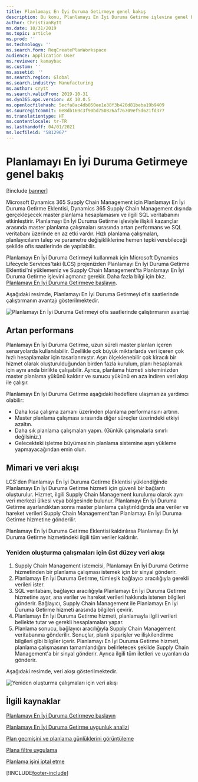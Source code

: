 ```yaml
---
title: Planlamayı En İyi Duruma Getirmeye genel bakış
description: Bu konu, Planlamayı En İyi Duruma Getirme işlevine genel bir bakış sağlar.
author: ChristianRytt
ms.date: 10/31/2019
ms.topic: article
ms.prod: ''
ms.technology: ''
ms.search.form: ReqCreatePlanWorkspace
audience: Application User
ms.reviewer: kamaybac
ms.custom: ''
ms.assetid: ''
ms.search.region: Global
ms.search.industry: Manufacturing
ms.author: crytt
ms.search.validFrom: 2019-10-31
ms.dyn365.ops.version: AX 10.0.5
ms.openlocfilehash: 5ecfa8ac4db050ee1e38f3b420d81beba19b9409
ms.sourcegitcommit: 0e8db169c3f90bd750826af76709ef5d621fd377
ms.translationtype: HT
ms.contentlocale: tr-TR
ms.lasthandoff: 04/01/2021
ms.locfileid: "5812967"
---
```

# <a name="planning-optimization-overview"></a>Planlamayı En İyi Duruma Getirmeye genel bakış

[!include [banner](../../includes/banner.md)]

Microsoft Dynamics 365 Supply Chain Management için Planlamayı En İyi Duruma Getirme Eklentisi, Dynamics 365 Supply Chain Management dışında gerçekleşecek master planlama hesaplamasını ve ilgili SQL veritabanını etkinleştirir. Planlamayı En İyi Duruma Getirme işleviyle ilişkili kazançlar arasında master planlama çalışmaları sırasında artan performans ve SQL veritabanı üzerinde en az etki vardır. Hızlı planlama çalışmaları, planlayıcıların talep ve parametre değişikliklerine hemen tepki verebileceği şekilde ofis saatlerinde de yapılabilir.

Planlamayı En İyi Duruma Getirmeyi kullanmak için Microsoft Dynamics Lifecycle Services'taki (LCS) projenizden Planlamayı En İyi Duruma Getirme Eklentisi'ni yüklemeniz ve Supply Chain Management'ta Planlamayı En İyi Duruma Getirme işlevini açmanız gerekir. Daha fazla bilgi için bkz. [Planlamayı En İyi Duruma Getirmeye başlayın](get-started.md).

Aşağıdaki resimde, Planlamayı En İyi Duruma Getirmeyi ofis saatlerinde çalıştırmanın avantajı gösterilmektedir.

![Planlamayı En İyi Duruma Getirmeyi ofis saatlerinde çalıştırmanın avantajı](media/PlanningOptimization1.png)

## <a name="improved-performance"></a>Artan performans

Planlamayı En İyi Duruma Getirme, uzun süreli master planları içeren senaryolarda kullanılabilir. Özellikle çok büyük miktarlarda veri içeren çok hızlı hesaplamalar için tasarlanmıştır. Aşırı ölçeklenebilir çok kiracılı bir hizmet olarak oluşturulduğundan birden fazla kurulum, planı hesaplamak için aynı anda birlikte çalışabilir. Ayrıca, planlama hizmeti sisteminizden master planlama yükünü kaldırır ve sunucu yükünü en aza indiren veri akışı ile çalışır.

Planlamayı En İyi Duruma Getirme aşağıdaki hedeflere ulaşmanıza yardımcı olabilir:

- Daha kısa çalışma zamanı üzerinden planlama performansını artırın.
- Master planlama çalışması sırasında diğer süreçler üzerindeki etkiyi azaltın.
- Daha sık planlama çalışmaları yapın. (Günlük çalışmalarla sınırlı değilsiniz.)
- Gelecekteki işletme büyümesinin planlama sistemine aşırı yükleme yapmayacağından emin olun.

## <a name="architecture-and-data-flow"></a>Mimari ve veri akışı

LCS'den Planlamayı En İyi Duruma Getirme Eklentisi yüklendiğinde Planlamayı En İyi Duruma Getirme hizmeti için güvenli bir bağlantı oluşturulur. Hizmet, ilgili Supply Chain Management kurulumu olarak aynı veri merkezi ülkesi veya bölgesinde bulunur. Planlamayı En İyi Duruma Getirme ayarlandıktan sonra master planlama çalıştırıldığında ana veriler ve hareket verileri Supply Chain Management'tan Planlamayı En İyi Duruma Getirme hizmetine gönderilir.

Planlamayı En İyi Duruma Getirme Eklentisi kaldırılırsa Planlamayı En İyi Duruma Getirme hizmetindeki ilgili tüm veriler kaldırılır.

### <a name="high-level-data-flow-for-regeneration-runs"></a>Yeniden oluşturma çalışmaları için üst düzey veri akışı

1. Supply Chain Management istemcisi, Planlamayı En İyi Duruma Getirme hizmetinden bir planlama çalışması istemek için bir sinyal gönderir.
2. Planlamayı En İyi Duruma Getirme, tümleşik bağlayıcı aracılığıyla gerekli verileri ister.
3. SQL veritabanı, bağlayıcı aracılığıyla Planlamayı En İyi Duruma Getirme hizmetine ayar, ana veriler ve hareket verileri hakkında istenen bilgileri gönderir. Bağlayıcı, Supply Chain Management ile Planlamayı En İyi Duruma Getirme hizmeti arasında bilgileri çevirir.
4. Planlamayı En İyi Duruma Getirme hizmeti, planlamayla ilgili verileri bellekte tutar ve gerekli hesaplamaları yapar.
5. Planlama sonucu, bağlayıcı aracılığıyla Supply Chain Management veritabanına gönderilir. Sonuçlar, planlı siparişler ve ilişkilendirme bilgileri gibi bilgiler içerir. Planlamayı En İyi Duruma Getirme hizmeti, planlama çalışmasının tamamlandığını belirletecek şekilde Supply Chain Management'a bir sinyal gönderir. Ayrıca ilgili tüm iletileri ve uyarıları da gönderir.

Aşağıdaki resimde, veri akışı gösterilmektedir.

![Yeniden oluşturma çalışmaları için veri akışı](media/PlanningOptimization2.png)

## <a name="related-resources"></a>İlgili kaynaklar

[Planlamayı En İyi Duruma Getirmeye başlayın](get-started.md)

[Planlamayı En İyi Duruma Getirme uygunluk analizi](planning-optimization-fit-analysis.md)

[Plan geçmişini ve planlama günlüklerini görüntüleme](plan-history-logs.md)

[Plana filtre uygulama](plan-filters.md)

[Planlama işini iptal etme](cancel-planning-job.md)


[!INCLUDE[footer-include](../../../includes/footer-banner.md)]